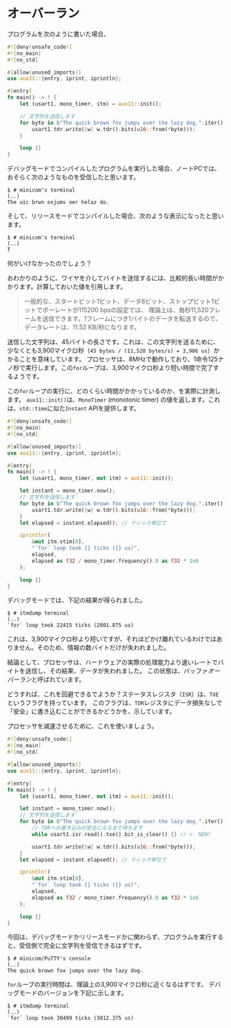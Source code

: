 <!-- # Overruns -->

# オーバーラン

<!-- If you wrote your program like this: -->

プログラムを次のように書いた場合、

``` rust
#![deny(unsafe_code)]
#![no_main]
#![no_std]

#[allow(unused_imports)]
use aux11::{entry, iprint, iprintln};

#[entry]
fn main() -> ! {
    let (usart1, mono_timer, itm) = aux11::init();

    // 文字列を送信します
    for byte in b"The quick brown fox jumps over the lazy dog.".iter() {
        usart1.tdr.write(|w| w.tdr().bits(u16::from(*byte)));
    }

    loop {}
}
```

<!-- 
You probably received something like this on your laptop when you executed the program compiled in
debug mode.
 -->

デバッグモードでコンパイルしたプログラムを実行した場合、ノートPCでは、おそらく次のようなものを受信したと思います。

``` console
$ # minicom's terminal
(..)
The uic brwn oxjums oer helaz do.
```

<!-- And if you compiled in release mode, you probably only got something like this: -->

そして、リリースモードでコンパイルした場合、次のような表示になったと思います。

``` console
$ # minicom's terminal
(..)
T
```

<!-- What went wrong? -->

何がいけなかったのでしょう？

<!-- 
You see, sending bytes over the wire takes a relatively large amount of time. I already did the math
so let me quote myself:
 -->

おわかりのように、ワイヤを介してバイトを送信するには、比較的長い時間がかかります。計算しておいた値を引用します。

<!-- 
> With a common configuration of 1 start bit, 8 bits of data, 1 stop bit and a baud rate of 115200
> bps one can, in theory, send 11,520 frames per second. Since each one frame carries a byte of data
> that results in a data rate of 11.52 KB/s
 -->

> 一般的な、スタートビット1ビット、データ8ビット、ストップビット1ビットでボーレートが115200 bpsの設定では、
> 理論上は、毎秒11,520フレームを送信できます。1フレームにつき1バイトのデータを転送するので、データレートは、11.52 KB/秒になります。

<!-- 
Our pangram has a length of 45 bytes. That means it's going to take, at least, 3,900 microseconds
(`45 bytes / (11,520 bytes/s) = 3,906 us`) to send the string. The processor is working at 8 MHz,
where executing an instruction takes 125 nanoseconds, so it's likely going to be done with the `for`
loop is less than 3,900 microseconds.
 -->

送信した文字列は、45バイトの長さです。これは、この文字列を送るために、
少なくとも3,900マイクロ秒（`45 bytes / (11,520 bytes/s) = 3,906 us`）かかることを意味しています。
プロセッサは、8MHzで動作しており、1命令125ナノ秒で実行します。この`for`ループは、3,900マイクロ秒より短い時間で完了するようです。

<!-- 
We can actually time how long it takes to execute the `for` loop. `aux11::init()` returns a
`MonoTimer` (monotonic timer) value that exposes an `Instant` API that's similar to the one in
`std::time`.
 -->

この`for`ループの実行に、どのくらい時間がかかっているのか、を実際に計測します。
`aux11::init()`は、`MonoTimer` (monotonic timer) の値を返します。これは、`std::time`に似た`Instant` APIを提供します。

``` rust
#![deny(unsafe_code)]
#![no_main]
#![no_std]

#[allow(unused_imports)]
use aux11::{entry, iprint, iprintln};

#[entry]
fn main() -> ! {
    let (usart1, mono_timer, mut itm) = aux11::init();

    let instant = mono_timer.now();
    // 文字列を送信します
    for byte in b"The quick brown fox jumps over the lazy dog.".iter() {
        usart1.tdr.write(|w| w.tdr().bits(u16::from(*byte)));
    }
    let elapsed = instant.elapsed(); // ティック単位で

    iprintln!(
        &mut itm.stim[0],
        "`for` loop took {} ticks ({} us)",
        elapsed,
        elapsed as f32 / mono_timer.frequency().0 as f32 * 1e6
    );

    loop {}
}
```

<!-- In debug mode, I get: -->

デバッグモードでは、下記の結果が得られました。

``` console
$ # itmdump terminal
(..)
`for` loop took 22415 ticks (2801.875 us)
```

<!-- 
This is less than 3,900 microseconds but it's not that far off and that's why only a few bytes of
information are lost.
 -->

これは、3,900マイクロ秒より短いですが、それほどかけ離れているわけではありません。そのため、情報の数バイトだけが失われました。

<!-- 
In conclusion, the processor is trying to send bytes at a faster rate than what the hardware can
actually handle and this results in data loss. This condition is known as buffer *overrun*.
 -->

結論として、プロセッサは、ハードウェアの実際の処理能力より速いレートでバイトを送信し、その結果、データが失われました。
この状態は、バッファ*オーバーラン*と呼ばれています。

<!-- 
How do we avoid this? The status register (`ISR`) has a flag, `TXE`, that indicates if it's "safe"
to write to the `TDR` register without incurring in data loss.
 -->

どうすれば、これを回避できるでようか？ステータスレジスタ（`ISR`）は、`TXE`というフラグを持っています。
このフラグは、`TDR`レジスタにデータ損失なしで「安全」に書き込むことができるかどうかを、示しています。

<!-- Let's use that to slowdown the processor. -->

プロセッサを減速させるために、これを使いましょう。

``` rust
#![deny(unsafe_code)]
#![no_main]
#![no_std]

#[allow(unused_imports)]
use aux11::{entry, iprint, iprintln};

#[entry]
fn main() -> ! {
    let (usart1, mono_timer, mut itm) = aux11::init();

    let instant = mono_timer.now();
    // 文字列を送信します
    for byte in b"The quick brown fox jumps over the lazy dog.".iter() {
        // TDRへの書き込みが安全になるまで待ちます
        while usart1.isr.read().txe().bit_is_clear() {} // <- NEW!

        usart1.tdr.write(|w| w.tdr().bits(u16::from(*byte)));
    }
    let elapsed = instant.elapsed(); // ティック単位で

    iprintln!(
        &mut itm.stim[0],
        "`for` loop took {} ticks ({} us)",
        elapsed,
        elapsed as f32 / mono_timer.frequency().0 as f32 * 1e6
    );

    loop {}
}
```

<!-- 
This time, running the program in debug or release mode should result in a complete string on the
receiving side.
 -->

今回は、デバッグモードかリリースモードかに関わらず、プログラムを実行すると、受信側で完全に文字列を受信できるはずです。

``` console
$ # minicom/PuTTY's console
(..)
The quick brown fox jumps over the lazy dog.
```

<!-- 
The timing of the `for` loop should be closer to the theoretical 3,900 microseconds as well. The
timing below is for the debug version.
 -->

`for`ループの実行時間は、理論上の3,900マイクロ秒に近くなるはずです。
デバッグモードのバージョンを下記に示します。

``` console
$ # itmdump terminal
(..)
`for` loop took 30499 ticks (3812.375 us)
```
